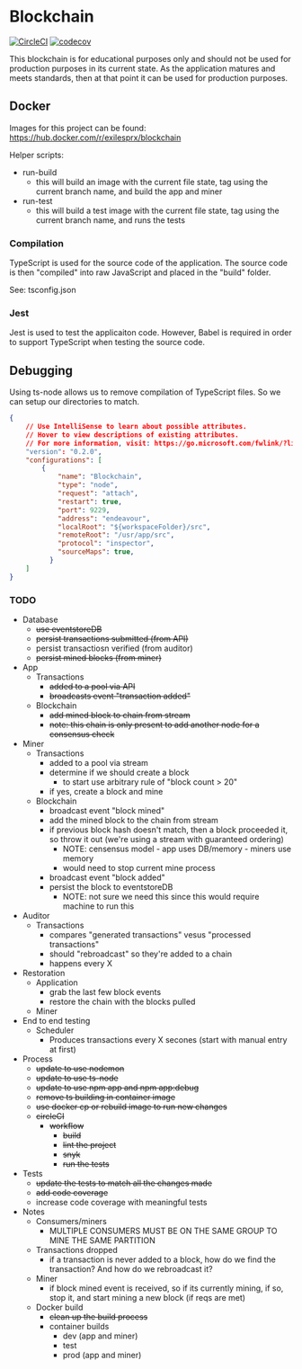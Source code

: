 # Blockchain

[![CircleCI](https://circleci.com/gh/exilesprx/blockchain/tree/main.svg?style=svg)](https://circleci.com/gh/exilesprx/blockchain/tree/main) [![codecov](https://codecov.io/gh/exilesprx/blockchain/branch/main/graph/badge.svg?token=LDLR0MVT0Z)](https://codecov.io/gh/exilesprx/blockchain)

This blockchain is for educational purposes only and should not be used for production purposes in its current state. As the application matures and meets standards, then at that point it can be used for production purposes.

## Docker

Images for this project can be found: https://hub.docker.com/r/exilesprx/blockchain

Helper scripts:
- run-build
  - this will build an image with the current file state, tag using the current branch name, and build the app and miner
- run-test
  - this will build a test image with the current file state, tag using the current branch name, and runs the tests

### Compilation

TypeScript is used for the source code of the application. The source code is then "compiled" into raw JavaScript and placed in the "build" folder.

See: tsconfig.json

### Jest

Jest is used to test the applicaiton code. However, Babel is required in order to support TypeScript when testing the source code.

## Debugging

Using ts-node allows us to remove compilation of TypeScript files. So we can setup our directories to match.
```JSON
{
    // Use IntelliSense to learn about possible attributes.
    // Hover to view descriptions of existing attributes.
    // For more information, visit: https://go.microsoft.com/fwlink/?linkid=830387
    "version": "0.2.0",
    "configurations": [
        {
            "name": "Blockchain",
            "type": "node",
            "request": "attach",
            "restart": true,
            "port": 9229,
            "address": "endeavour",
            "localRoot": "${workspaceFolder}/src",
            "remoteRoot": "/usr/app/src",
            "protocol": "inspector",
            "sourceMaps": true,
          }
    ]
}
```

### TODO
- Database
    - ~~use eventstoreDB~~
    - ~~persist transactions submitted (from API)~~
    - persist transactiosn verified (from auditor)
    - ~~persist mined blocks (from miner)~~
- App
    - Transactions
        - ~~added to a pool via API~~
        - ~~broadcasts event "transaction added"~~
    - Blockchain
        - ~~add mined block to chain from stream~~
        - ~~note: this chain is only present to add another node for a consensus check~~
- Miner
    - Transactions
        - added to a pool via stream
        - determine if we should create a block
            - to start use arbitrary rule of "block count > 20"
        - if yes, create a block and mine
    - Blockchain
        - broadcast event "block mined"
        - add the mined block to the chain from stream
        - if previous block hash doesn't match, then a block proceeded it, so throw it
            out (we're using a stream with guaranteed ordering)
            - NOTE: censensus model - app uses DB/memory - miners use memory
            - would need to stop current mine process
        - broadcast event "block added"
        - persist the block to eventstoreDB
            - NOTE: not sure we need this since this would require machine to run this
- Auditor
    - Transactions
        - compares "generated transactions" vesus "processed transactions"
        - should "rebroadcast" so they're added to a chain
        - happens every X
- Restoration
    - Application
        - grab the last few block events
        - restore the chain with the blocks pulled
    - Miner
- End to end testing
    - Scheduler
        - Produces transactions every X secones (start with manual entry at first)
- Process
    - ~~update to use nodemon~~
    - ~~update to use ts-node~~
    - ~~update to use npm app and npm app:debug~~
    - ~~remove ts building in container image~~
    - ~~use docker cp or rebuild image to run new changes~~
    - ~~circleCI~~
        - ~~workflow~~
            - ~~build~~
            - ~~lint the project~~
            - ~~snyk~~
            - ~~run the tests~~
- Tests
    - ~~update the tests to match all the changes made~~
    - ~~add code coverage~~
    - increase code coverage with meaningful tests
- Notes 
    - Consumers/miners
        - MULTIPLE CONSUMERS MUST BE ON THE SAME GROUP TO MINE THE SAME PARTITION
    - Transactions dropped
        - if a transaction is never added to a block, how do we find the transaction? And how do we rebroadcast it?
    - Miner
        - if block mined event is received, so if its currently mining, if so, stop it, and start mining a new block (if reqs are met)
    - Docker build
        - ~~clean up the build process~~
        - container builds
            - dev (app and miner)
            - test
            - prod (app and miner)
